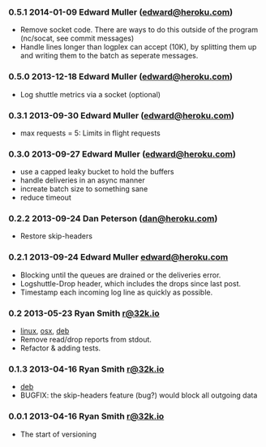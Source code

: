 ### 0.5.1 2014-01-09 Edward Muller (edward@heroku.com)

* Remove socket code. There are ways to do this outside of the program (nc/socat, see commit messages)
* Handle lines longer than logplex can accept (10K), by splitting them up and writing them to the batch as seperate messages.

### 0.5.0 2013-12-18 Edward Muller (edward@heroku.com)

* Log shuttle metrics via a socket (optional)

### 0.3.1 2013-09-30 Edward Muller (edward@heroku.com)

* max requests = 5: Limits in flight requests

### 0.3.0 2013-09-27 Edward Muller (edward@heroku.com)

* use a capped leaky bucket to hold the buffers
* handle deliveries in an async manner
* increate batch size to something sane
* reduce timeout

### 0.2.2 2013-09-24 Dan Peterson (dan@heroku.com)

* Restore skip-headers

### 0.2.1 2013-09-24 Edward Muller <edward@heroku.com>

* Blocking until the queues are drained or the deliveries error.
* Logshuttle-Drop header, which includes the drops since last post.
* Timestamp each incoming log line as quickly as possible.

### 0.2 2013-05-23 Ryan Smith <r@32k.io>

* [linux](https://s3-us-west-2.amazonaws.com/log-shuttle.io/v0.2/linux/amd64/log-shuttle.tar.gz), [osx](https://s3-us-west-2.amazonaws.com/log-shuttle.io/v0.2/osx/log-shuttle.tar.gz), [deb](https://s3-us-west-2.amazonaws.com/log-shuttle.io/v0.2/linux/amd64/log-shuttle_0.2_amd64.deb)
* Remove read/drop reports from stdout.
* Refactor & adding tests.

### 0.1.3 2013-04-16 Ryan Smith <r@32k.io>

* [deb](https://s3-us-west-2.amazonaws.com/log-shuttle/debs/log-shuttle_0.1.3_amd64.deb)
* BUGFIX: the skip-headers feature (bug?) would block all outgoing data

### 0.0.1 2013-04-16 Ryan Smith <r@32k.io>

* The start of versioning
